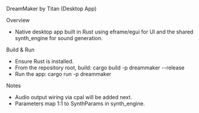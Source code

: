 DreamMaker by Titan (Desktop App)

Overview
- Native desktop app built in Rust using eframe/egui for UI and the shared synth_engine for sound generation.

Build & Run
- Ensure Rust is installed.
- From the repository root, build: cargo build -p dreammaker --release
- Run the app: cargo run -p dreammaker

Notes
- Audio output wiring via cpal will be added next.
- Parameters map 1:1 to SynthParams in synth_engine.
